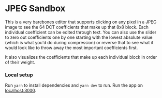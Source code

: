 # JPEG Sandbox 

This is a very barebones editor that supports clicking on any pixel in a JPEG image to see the 64 DCT coefficients that make up that 8x8 block. Each individual coefficient can be edited through text. You can also use the slider to zero out coefficients one by one starting with the lowest absolute value (which is what you'd do during compression) or reverse that to see what it would look like to throw away the most important coefficients first.

It also visualizes the coefficients that make up each individual block in order of their weight. 


### Local setup 

Run `yarn` to install dependencies and `yarn dev` to run. Run the app on [localhost:3000](http://localhost:3000/).


